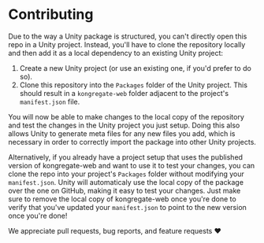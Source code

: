 # Contributing

Due to the way a Unity package is structured, you can't directly open this repo in a Unity project. Instead, you'll have to clone the repository locally and then add it as a local dependency to an existing Unity project:

1. Create a new Unity project (or use an existing one, if you'd prefer to do so).
2. Clone this repository into the `Packages` folder of the Unity project. This should result in a `kongregate-web` folder adjacent to the project's `manifest.json` file.

You will now be able to make changes to the local copy of the repository and test the changes in the Unity project you just setup. Doing this also allows Unity to generate meta files for any new files you add, which is necessary in order to correctly import the package into other Unity projects.

Alternatively, if you already have a project setup that uses the published version of kongregate-web and want to use it to test your changes, you can clone the repo into your project's `Packages` folder without modifying your `manifest.json`. Unity will automaticaly use the local copy of the package over the one on GitHub, making it easy to test your changes. Just make sure to remove the local copy of kongregate-web once you're done to verify that you've updated your `manifest.json` to point to the new version once you're done!

We appreciate pull requests, bug reports, and feature requests :heart: 
